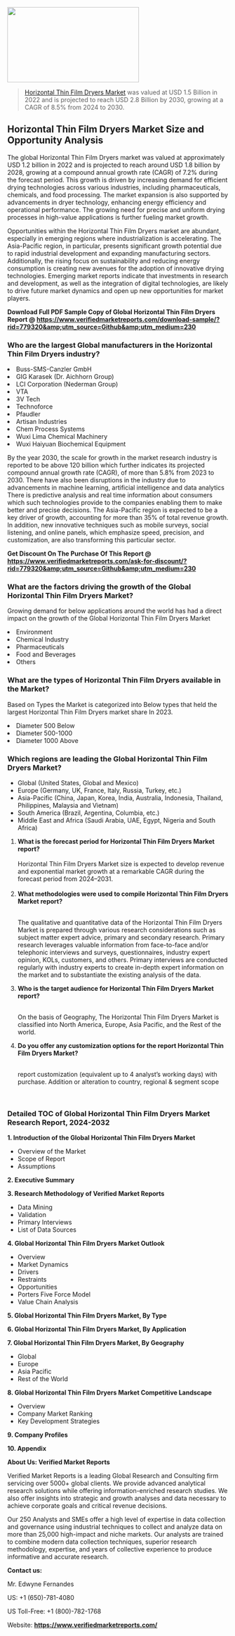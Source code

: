<img src="https://ffe5etoiles.com/wp-content/uploads/2024/12/MST1-300x171.png" alt="" width="300" height="171" class="alignnone size-medium wp-image-20088" /><blockquote><p><p><a href="https://www.verifiedmarketreports.com/download-sample/?rid=779320&utm_source=Github&utm_medium=230" target="_blank">Horizontal Thin Film Dryers Market</a> was valued at USD 1.5 Billion in 2022 and is projected to reach USD 2.8 Billion by 2030, growing at a CAGR of 8.5% from 2024 to 2030.</p></blockquote><p><h2>Horizontal Thin Film Dryers Market Size and Opportunity Analysis</h2><p>The global Horizontal Thin Film Dryers market was valued at approximately USD 1.2 billion in 2022 and is projected to reach around USD 1.8 billion by 2028, growing at a compound annual growth rate (CAGR) of 7.2% during the forecast period. This growth is driven by increasing demand for efficient drying technologies across various industries, including pharmaceuticals, chemicals, and food processing. The market expansion is also supported by advancements in dryer technology, enhancing energy efficiency and operational performance. The growing need for precise and uniform drying processes in high-value applications is further fueling market growth.</p><p>Opportunities within the Horizontal Thin Film Dryers market are abundant, especially in emerging regions where industrialization is accelerating. The Asia-Pacific region, in particular, presents significant growth potential due to rapid industrial development and expanding manufacturing sectors. Additionally, the rising focus on sustainability and reducing energy consumption is creating new avenues for the adoption of innovative drying technologies. Emerging market reports indicate that investments in research and development, as well as the integration of digital technologies, are likely to drive future market dynamics and open up new opportunities for market players.</p></p><p class=""><strong>Download Full PDF Sample Copy of Global Horizontal Thin Film Dryers Report @ <a href="https://www.verifiedmarketreports.com/download-sample/?rid=779320&amp;utm_source=Github&amp;utm_medium=230" target="_blank">https://www.verifiedmarketreports.com/download-sample/?rid=779320&amp;utm_source=Github&amp;utm_medium=230</a></strong></p><h3 id="" class="">Who are the largest Global manufacturers in the Horizontal Thin Film Dryers industry?</h3><p><li>Buss-SMS-Canzler GmbH</li><li> GIG Karasek (Dr. Aichhorn Group)</li><li> LCI Corporation (Nederman Group)</li><li> VTA</li><li> 3V Tech</li><li> Technoforce</li><li> Pfaudler</li><li> Artisan Industries</li><li> Chem Process Systems</li><li> Wuxi Lima Chemical Machinery</li><li> Wuxi Haiyuan Biochemical Equipment</li></p><div class=""><div class="" dir="" data-message-author-role="" data-message-id="" data-message-model-slug=""><div class=""><div class=""><div class=""><div class="" dir="" data-message-author-role="" data-message-id="" data-message-model-slug=""><div class=""><div class=""><p>By the year 2030, the scale for growth in the market research industry is reported to be above 120 billion which further indicates its projected compound annual growth rate (CAGR), of more than 5.8% from 2023 to 2030. There have also been disruptions in the industry due to advancements in machine learning, artificial intelligence and data analytics There is predictive analysis and real time information about consumers which such technologies provide to the companies enabling them to make better and precise decisions. The Asia-Pacific region is expected to be a key driver of growth, accounting for more than 35% of total revenue growth. In addition, new innovative techniques such as mobile surveys, social listening, and online panels, which emphasize speed, precision, and customization, are also transforming this particular sector.</p><p><strong>Get Discount On The Purchase Of This Report @&nbsp; <a href="https://www.verifiedmarketreports.com/ask-for-discount/?rid=779320&amp;utm_source=Github&amp;utm_medium=230" target="_blank">https://www.verifiedmarketreports.com/ask-for-discount/?rid=779320&amp;utm_source=Github&amp;utm_medium=230</a></strong></p></div></div></div></div></div></div></div></div><h3 id="" class="">What are the factors driving the growth of the Global Horizontal Thin Film Dryers Market?</h3><p id="" class="">Growing demand for below applications around the world has had a direct impact on the growth of the Global Horizontal Thin Film Dryers Market</p><p id="" class=""><li>Environment</li><li> Chemical Industry</li><li> Pharmaceuticals</li><li> Food and Beverages</li><li> Others</li></p><h3 id="" class="">What are the types of Horizontal Thin Film Dryers available in the Market?</h3><p id="" class="">Based on Types the Market is categorized into Below types that held the largest Horizontal Thin Film Dryers market share In 2023.</p><p id="" class=""><li>Diameter 500 Below</li><li> Diameter 500-1000</li><li> Diameter 1000 Above</li></p><h3 id="" class="">Which regions are leading the Global Horizontal Thin Film Dryers Market?</h3><ul><li>Global (United States, Global and Mexico)</li><li>Europe (Germany, UK, France, Italy, Russia, Turkey, etc.)</li><li>Asia-Pacific (China, Japan, Korea, India, Australia, Indonesia, Thailand, Philippines, Malaysia and Vietnam)</li><li>South America (Brazil, Argentina, Columbia, etc.)</li><li>Middle East and Africa (Saudi Arabia, UAE, Egypt, Nigeria and South Africa)</li></ul><p><ol><li><strong>What is the forecast period for Horizontal Thin Film Dryers Market report?<br /></strong><br /><span data-sheets-root="1" data-sheets-value="{&quot;1&quot;:2,&quot;2&quot;:&quot;XXXX size is expected to develop revenue and exponential market growth at a remarkable CAGR during the forecast period from 2024&ndash;2030.&quot;}" data-sheets-userformat="{&quot;2&quot;:12674,&quot;4&quot;:{&quot;1&quot;:2,&quot;2&quot;:16776960},&quot;10&quot;:2,&quot;11&quot;:0,&quot;15&quot;:&quot;Arial&quot;,&quot;16&quot;:12}">Horizontal Thin Film Dryers Market size is expected to develop revenue and exponential market growth at a remarkable CAGR during the forecast period from 2024&ndash;2031.</span><br /><br /></li><li><strong>What methodologies were used to compile Horizontal Thin Film Dryers Market report?<br /><br /></strong><p>The qualitative and quantitative data of the&nbsp;Horizontal Thin Film Dryers Market is prepared through various research considerations such as subject matter expert advice, primary and secondary research. Primary research leverages valuable information from face-to-face and/or telephonic interviews and surveys, questionnaires, industry expert opinion, KOLs, customers, and others. Primary interviews are conducted regularly with industry experts to create in-depth expert information on the market and to substantiate the existing analysis of the data.&nbsp;</p></li><li><strong>Who is the target audience for Horizontal Thin Film Dryers Market report?<br /><br /></strong><p>On the basis of Geography, The&nbsp;Horizontal Thin Film Dryers Market is classified into North America, Europe, Asia Pacific, and the Rest of the world.</p></li><li><strong>Do you offer any customization options for the report Horizontal Thin Film Dryers Market?<br /><br /></strong><p>report customization (equivalent up to 4 analyst&rsquo;s working days) with purchase. Addition or alteration to country, regional &amp; segment scope</p><p>&nbsp;</p></li></ol></p><h3 id="" class="">Detailed TOC of Global Horizontal Thin Film Dryers Market Research Report, 2024-2032</h3><p id="" class=""><strong>1. Introduction of the Global Horizontal Thin Film Dryers Market</strong></p><ul><li>Overview of the Market</li><li>Scope of Report</li><li>Assumptions</li></ul><p id="" class=""><strong>2. Executive Summary</strong></p><p id="" class=""><strong>3. Research Methodology of&nbsp;Verified Market Reports</strong></p><ul><li>Data Mining</li><li>Validation</li><li>Primary Interviews</li><li>List of Data Sources</li></ul><p id="" class=""><strong>4. Global Horizontal Thin Film Dryers Market Outlook</strong></p><ul><li>Overview</li><li>Market Dynamics</li><li>Drivers</li><li>Restraints</li><li>Opportunities</li><li>Porters Five Force Model</li><li>Value Chain Analysis</li></ul><p id="" class=""><strong>5. Global Horizontal Thin Film Dryers Market, By&nbsp;Type</strong></p><p id="" class=""><strong>6. Global Horizontal Thin Film Dryers Market, By Application</strong></p><p id="" class=""><strong>7. Global Horizontal Thin Film Dryers Market, By Geography</strong></p><ul><li>Global</li><li>Europe</li><li>Asia Pacific</li><li>Rest of the World</li></ul><p id="" class=""><strong>8. Global Horizontal Thin Film Dryers Market Competitive Landscape</strong></p><ul><li>Overview</li><li>Company Market Ranking</li><li>Key Development Strategies</li></ul><p id="" class=""><strong>9. Company Profiles</strong></p><p id="" class=""><strong>10. Appendix</strong></p><p id="" class=""><strong>About Us: Verified Market Reports</strong></p><p id="" class="">Verified Market Reports is a leading Global Research and Consulting firm servicing over 5000+ global clients. We provide advanced analytical research solutions while offering information-enriched research studies. We also offer insights into strategic and growth analyses and data necessary to achieve corporate goals and critical revenue decisions.</p><p id="" class="">Our 250 Analysts and SMEs offer a high level of expertise in data collection and governance using industrial techniques to collect and analyze data on more than 25,000 high-impact and niche markets. Our analysts are trained to combine modern data collection techniques, superior research methodology, expertise, and years of collective experience to produce informative and accurate research.</p><p id="" class=""><strong>Contact us:</strong></p><p id="" class="">Mr. Edwyne Fernandes</p><p id="" class="">US: +1 (650)-781-4080</p><p id="" class="">US Toll-Free: +1 (800)-782-1768</p><p id="" class="">Website: <a target="" data-test-app-aware-link=""><strong>https://www.verifiedmarketreports.com/</strong></a></p>
